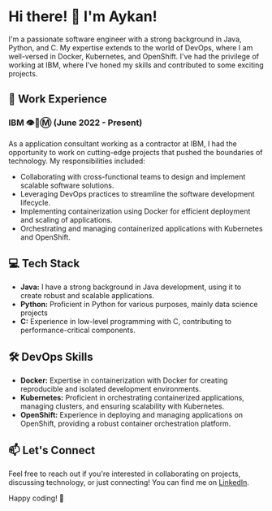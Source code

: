 

<!--
**aykansandal/aykansandal** is a ✨ _special_ ✨ repository because its `README.md` (this file) appears on your GitHub profile.

Here are some ideas to get you started:

- 🔭 I’m currently working on ...
- 🌱 I’m currently learning ...
- 👯 I’m looking to collaborate on ...
- 🤔 I’m looking for help with ...
- 💬 Ask me about ...
- 📫 How to reach me: ...
- 😄 Pronouns: ...
- ⚡ Fun fact: ...
-->

# Hi there! 👋 I'm Aykan!

I'm a passionate software engineer with a strong background in Java, Python, and C. My expertise extends to the world of DevOps, where I am well-versed in Docker, Kubernetes, and OpenShift. I've had the privilege of working at IBM, where I've honed my skills and contributed to some exciting projects.

## 🚀 Work Experience

### IBM :eye::bee::m: (June 2022 - Present) 
As a application consultant working as a contractor at IBM, I had the opportunity to work on cutting-edge projects that pushed the boundaries of technology. My responsibilities included:

- Collaborating with cross-functional teams to design and implement scalable software solutions.
- Leveraging DevOps practices to streamline the software development lifecycle.
- Implementing containerization using Docker for efficient deployment and scaling of applications.
- Orchestrating and managing containerized applications with Kubernetes and OpenShift.

## 💻 Tech Stack

- **Java:** I have a strong background in Java development, using it to create robust and scalable applications.
- **Python:** Proficient in Python for various purposes, mainly data science projects
- **C:** Experience in low-level programming with C, contributing to performance-critical components.
  
## 🛠️ DevOps Skills

- **Docker:** Expertise in containerization with Docker for creating reproducible and isolated development environments.
- **Kubernetes:** Proficient in orchestrating containerized applications, managing clusters, and ensuring scalability with Kubernetes.
- **OpenShift:** Experience in deploying and managing applications on OpenShift, providing a robust container orchestration platform.

## 📫 Let's Connect

Feel free to reach out if you're interested in collaborating on projects, discussing technology, or just connecting! You can find me on [LinkedIn](https://www.linkedin.com/in/aykanberkesandal/).

Happy coding! 🚀
